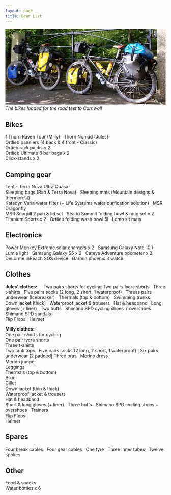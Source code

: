 ```yaml
---
layout: page
title: Gear List
---
```


![Pack](/assets/img/Pack.JPG)*The bikes loaded for the road test to Cornwall*


## Bikes
f
Thorn Raven Tour (Milly)  
Thorn Nomad (Jules)  
Ortlieb panniers (4 back & 4 front - Classic)  
Ortieb rack packs x 2  
Ortlieb Ultimate 6 bar bags x 2  
Click-stands x 2  


## Camping gear  

Tent - Terra Nova Ultra Quasar   
Sleeping bags (Rab & Terra Nova)  
Sleeping mats (Mountain designs & thermorest)  
Katadyn Varia water filter (+ Life Systems water purfication solution)  
MSR Dragonfly  
MSR Seagull 2 pan & lid set    
Sea to Summit folding bowl & mug set x 2   
Titanium Sports x 2   
Ortlieb folding wash bowl 5l  
Lomo sit mats  

## Electronics  

Power Monkey Extreme solar chargers x 2  
Samsung Galaxy Note 10.1  
Lumie light  
Samsung Galaxy S5 x 2  
Cateye Adventure odometer x 2  
DeLorme inReach SOS device  
Garmin phoenix 3 watch  

## Clothes  

**Jules' clothes:**    
Two pairs shorts for cycling 
Two pairs lycra shorts  
Three t-shirts    
Five pairs socks (2 long, 2 short, 1 waterproof)  
Thress pairs underwear (Icebreaker)   
Thermals (top & bottom)  
Swimming trunks.  
Down jacket (thick)  
Waterproof jacket & trousers  
Hat & headband  
Long gloves (+ liner)  
Two buffs  
Shimano SPD cycling shoes + overshoes  
Shimano SPD sandals  
Flip Flops  
Helmet  

**Milly clothes:**  
One pair shorts for cycling  
One pair lycra shorts  
Three t-shirts  
Two tank tops  
Five pairs socks (2 long, 2 short, 1 waterproof)  
Six pairs underwear (2 padded) 
Three bras  
Merino dress  
Merino jumper  
Leggings  
Thermals (top & bottom)  
Bikini  
Gillet  
Down jacket (thin & thick)  
Waterproof jacket & trousers  
Hat & headband  
Short & long gloves (+ liner)  
Three buffs  
Shimano SPD cycling shoes + overshoes  
Trainers  
Flip Flops  
Helmet  

## Spares 

Four break cables  
Four gear cables  
One tyre  
Three inner tubes  
Twelve spokes  

## Other
Food & snacks  
Water bottles x 6 
